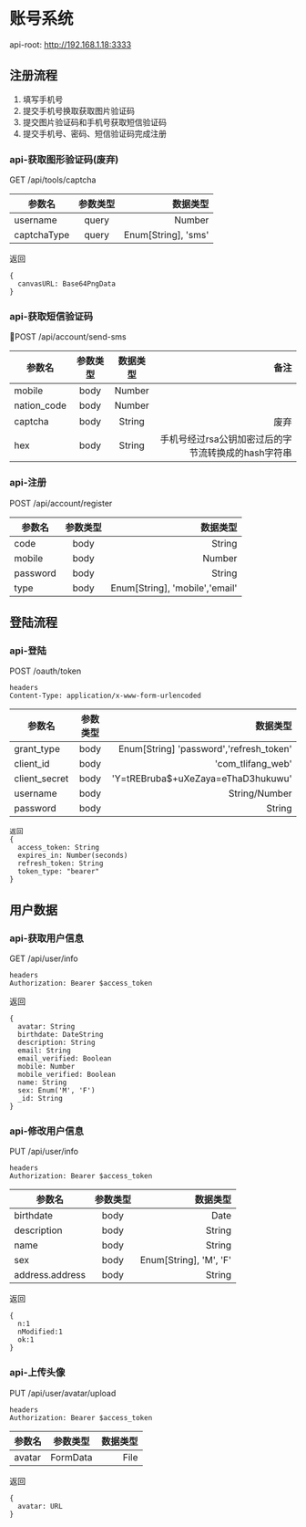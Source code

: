 # 账号系统
api-root:  http://192.168.1.18:3333

## 注册流程
1. 填写手机号
2. 提交手机号换取获取图片验证码
3. 提交图片验证码和手机号获取短信验证码
4. 提交手机号、密码、短信验证码完成注册

### api-获取图形验证码(废弃)
GET /api/tools/captcha

参数名      |参数类型      |数据类型
-|:-: | -:
username   |query        |Number
captchaType|query        |Enum[String], 'sms'

返回
```
{
  canvasURL: Base64PngData
}
```

### api-获取短信验证码
POST /api/account/send-sms

参数名      |参数类型      |数据类型|备注
-|:-: |:-: | -:
mobile|body|Number
nation_code|body|Number
captcha|body|String|废弃
hex|body|String|手机号经过rsa公钥加密过后的字节流转换成的hash字符串

### api-注册
POST /api/account/register

参数名      |参数类型      |数据类型
-|:-: | -:
code|body|String
mobile|body|Number
password|body|String
type|body|Enum[String], 'mobile','email'

## 登陆流程
### api-登陆
POST /oauth/token

```
headers
Content-Type: application/x-www-form-urlencoded
```

参数名      |参数类型      |数据类型
-|:-: | -:
grant_type|body|Enum[String] 'password','refresh_token'
client_id|body|'com_tlifang_web'
client_secret|body|'Y=tREBruba$+uXeZaya=eThaD3hukuwu'
username|body|String/Number
password|body|String
```
返回
{
  access_token: String
  expires_in: Number(seconds)
  refresh_token: String
  token_type: "bearer"
}
```

## 用户数据
### api-获取用户信息
GET /api/user/info

```
headers
Authorization: Bearer $access_token
```
返回
```
{
  avatar: String
  birthdate: DateString
  description: String
  email: String
  email_verified: Boolean
  mobile: Number
  mobile_verified: Boolean
  name: String
  sex: Enum('M', 'F')
  _id: String
}
```

### api-修改用户信息
PUT /api/user/info

```
headers
Authorization: Bearer $access_token
```
参数名      |参数类型      |数据类型
-|:-: | -:
birthdate|body|Date
description|body|String
name|body|String
sex|body|Enum[String], 'M', 'F'
address.address|body|String
返回
```
{
  n:1
  nModified:1
  ok:1
}
```

### api-上传头像
PUT /api/user/avatar/upload

```
headers
Authorization: Bearer $access_token
```
参数名      |参数类型      |数据类型
-|:-: | -:
avatar|FormData|File

返回
```
{
  avatar: URL
}
```